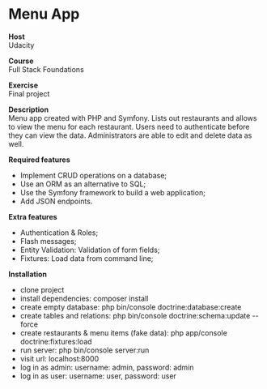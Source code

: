 # Menu App

**Host**<br />
Udacity

**Course**<br />
Full Stack Foundations

**Exercise**<br />
Final project

**Description**<br />
Menu app created with PHP and Symfony. Lists out restaurants and allows to view the menu for each restaurant. Users need to authenticate before they can view the data. Administrators are able to edit and delete data as well.

**Required features**
* Implement CRUD operations on a database;
* Use an ORM as an alternative to SQL;
* Use the Symfony framework to build a web application;
* Add JSON endpoints.

**Extra features**
* Authentication & Roles;
* Flash messages;
* Entity Validation: Validation of form fields;
* Fixtures: Load data from command line;

**Installation**
* clone project
* install dependencies: composer install
* create empty database: php bin/console doctrine:database:create
* create tables and relations: php bin/console doctrine:schema:update --force 
* create restaurants & menu items (fake data): php app/console doctrine:fixtures:load 
* run server: php bin/console server:run
* visit url: localhost:8000
* log in as admin: username: admin, password: admin
* log in as user: username: user, password: user
